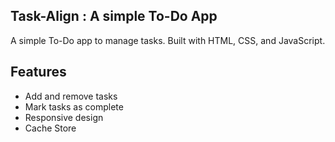 ## Task-Align : A simple To-Do App

A simple To-Do app to manage tasks. Built with HTML, CSS, and JavaScript.

## Features

- Add and remove tasks
- Mark tasks as complete
- Responsive design
- Cache Store
 
 
  
